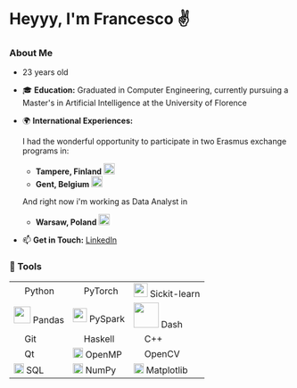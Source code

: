 # Heyyy, I'm Francesco ✌


### About Me
- 23 years old
- 🎓 **Education:** Graduated in Computer Engineering, currently pursuing a Master's in Artificial Intelligence at the University of Florence
- 🌍 **International Experiences:**


  I had the wonderful opportunity to participate in two Erasmus exchange programs in:
  - **Tampere, Finland** <img src="https://github.com/fbizza/fbizza/assets/109001290/30f57548-27e2-4f56-8957-c689c0b289df" width="20" >
  - **Gent, Belgium** <img src="https://github.com/fbizza/fbizza/assets/109001290/8bdbaa59-ce74-4569-bdab-77fbe8a175c4" width="20" >
  
  And right now i'm working as Data Analyst in
  - **Warsaw, Poland** <img src="https://github.com/user-attachments/assets/e2e8215b-1ab4-4d7a-926f-52421b5ae41c" width="20" >

- 📫 **Get in Touch:** [LinkedIn](https://www.linkedin.com/in/francesco-bizzarri-0a1189263/)


### 🔧 Tools
|   |   |   |
|-----------------------------------------------------------|---|---|
| <img src="https://github.com/fbizza/fbizza/assets/109001290/e946077e-7253-4760-8c0b-f184e634fea9" width="15"> Python        | <img src="https://github.com/fbizza/fbizza/assets/109001290/59c2ea93-6407-42cf-895d-eed1d9fa8d06" width="15"> PyTorch       | <img src="https://github.com/fbizza/fbizza/assets/109001290/937ba00d-b228-4978-a501-2dd3070548d2" width="25"> Sickit-learn   |
| <img src="https://github.com/fbizza/fbizza/assets/109001290/ea6e9c67-9542-45b5-85a7-c315d49c2b82" width="30"> Pandas     | <img src="https://github.com/fbizza/fbizza/assets/109001290/fa3a4075-9c84-4359-badb-d8ced00fb359" width="25"> PySpark       | <img src="https://github.com/fbizza/fbizza/assets/109001290/d4da7178-d3ff-4126-a50d-dd9c4b936be0" width="45"> Dash       |
| <img src="https://github.com/fbizza/fbizza/assets/109001290/607f1d7d-ddee-412f-bff9-d91d69ff3006" width="15"> Git        | <img src="https://github.com/fbizza/fbizza/assets/109001290/4af7d00a-2db2-4edc-87e5-77af0c6b29d3" width="15"> Haskell       | <img src="https://github.com/fbizza/fbizza/assets/109001290/938c3f22-ec39-43a2-a069-beb697a4591c" width="15"> C++       |
| <img src="https://github.com/fbizza/fbizza/assets/109001290/f8fe1c78-6cb5-46fc-bdcd-13672f51a4b1" width="15"> Qt        | <img src="https://github.com/fbizza/fbizza/assets/109001290/0b4bfcf5-942c-4488-b1e7-977715f6ccda" width="18"> OpenMP       | <img src="https://github.com/fbizza/fbizza/assets/109001290/6e49a1e3-371a-4080-a284-da417693f086" width="15"> OpenCV       |
| <img src="https://github.com/fbizza/fbizza/assets/109001290/2ffc031a-7291-4665-942e-4ded9114374a" width="18"> SQL       | <img src="https://github.com/fbizza/fbizza/assets/109001290/9da35391-00ce-4b7a-9f26-d939f1cdc961" width="18"> NumPy       | <img src="https://github.com/fbizza/fbizza/assets/109001290/203e18d5-c8f4-419c-8922-ddaff40ea12a" width="18"> Matplotlib       |
